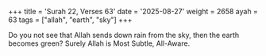 +++
title = 'Surah 22, Verses 63'
date = '2025-08-27'
weight = 2658
ayah = 63
tags = ["allah", "earth", "sky"]
+++

Do you not see that Allah sends down rain from the sky, then the earth becomes green? Surely Allah is Most Subtle, All-Aware.
